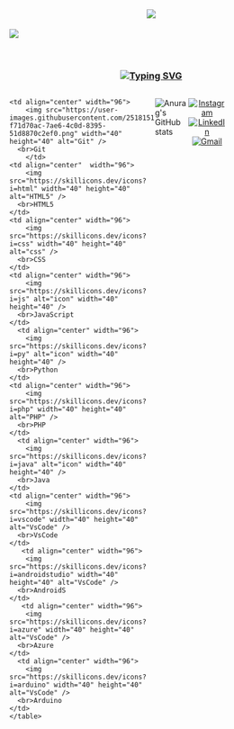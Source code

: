 <!-- **************************************************************** APRESENTAÇÃO **************************************************************** -->
<p align="center">
    <a href="http://jrohit.com.np" target="_blank">
        <img src="https://github-widgetbox.vercel.app/api/profile?username=Matheus0s0souza&data=followers,repositories,stars,commits&theme=dark" alt="GitHub WidgetBox" width="90%" height="0%">
    </a>
<h1 align="center">
<img src="https://readme-typing-svg.herokuapp.com/?font=Righteous&size=35&color=640787&center=true&vCenter=true&width=650&height=70&duration=4000&lines=Entusiasta+em+computação+e+ciência...;+Técnico+em+informática+para+internet..." />
</h1>
<img src="https://user-images.githubusercontent.com/73097560/115834477-dbab4500-a447-11eb-908a-139a6edaec5c.gif"><br><br><br>
<h3 align="center"><a href="https://git.io/typing-svg"><img src="https://readme-typing-svg.demolab.com?font=Fira+Code&weight=500&size=25&pause=0&duration=4000&color=640787&center=true&width=700&lines=Tecnologias;Technologies" alt="Typing SVG" /></a></h3>
<p align="center">
<p align="center">
<div style="display: flex; align-items: flex-start; align: center">
<table align="center">
  <tr>

    <td align="center" width="96"> 
        <img src="https://user-images.githubusercontent.com/25181517/192108372-f71d70ac-7ae6-4c0d-8395-51d8870c2ef0.png" width="40" height="40" alt="Git" />
      <br>Git
        </td>
    <td align="center"  width="96">
        <img src="https://skillicons.dev/icons?i=html" width="40" height="40" alt="HTML5" />
      <br>HTML5
    </td>
    <td align="center" width="96">
        <img src="https://skillicons.dev/icons?i=css" width="40" height="40" alt="css" />
      <br>CSS
    </td>
    <td align="center" width="96">
        <img src="https://skillicons.dev/icons?i=js" alt="icon" width="40" height="40" />
      <br>JavaScript
    </td>
      <td align="center" width="96">
        <img src="https://skillicons.dev/icons?i=py" alt="icon" width="40" height="40" />
      <br>Python
    </td>
    <td align="center" width="96">
        <img src="https://skillicons.dev/icons?i=php" width="40" height="40" alt="PHP" />
      <br>PHP
    </td>
      <td align="center" width="96">
        <img src="https://skillicons.dev/icons?i=java" alt="icon" width="40" height="40" />
      <br>Java
    </td>
    <td align="center" width="96">
        <img src="https://skillicons.dev/icons?i=vscode" width="40" height="40" alt="VsCode" />
      <br>VsCode
    </td>
       <td align="center" width="96">
        <img src="https://skillicons.dev/icons?i=androidstudio" width="40" height="40" alt="VsCode" />
      <br>AndroidS
    </td>
       <td align="center" width="96">
        <img src="https://skillicons.dev/icons?i=azure" width="40" height="40" alt="VsCode" />
      <br>Azure
    </td>
      <td align="center" width="96">
        <img src="https://skillicons.dev/icons?i=arduino" width="40" height="40" alt="VsCode" />
      <br>Arduino
    </td>
    </table>
<br><br>
</div>


![Anurag's GitHub stats](https://github-readme-stats.vercel.app/api?username=Matheus0s0souza&hide=prs,issues,contribs&show_icons=true&theme=midnight-purple)



<div align="center">

[![Instagram](https://img.shields.io/badge/Instagram-%23E4405F.svg?logo=Instagram&logoColor=white)](https://www.instagram.com/matheussz.souza) 
[![LinkedIn](https://img.shields.io/badge/LinkedIn-%230077B5.svg?logo=linkedin&logoColor=white)](https://www.linkedin.com/in/matheus-silva-souza)
[![Gmail](https://img.shields.io/badge/Gmail-%23ea4335.svg?logo=Gmail&logoColor=white)](https://mail.google.com/mail/u/0/?hl=pt-BR#inbox)


</div>





